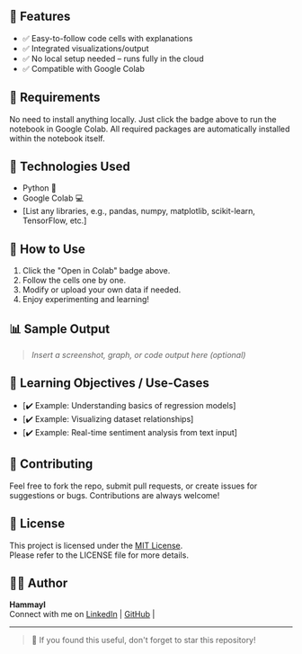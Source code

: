 
## 📌 Features

- ✅ Easy-to-follow code cells with explanations  
- ✅ Integrated visualizations/output  
- ✅ No local setup needed – runs fully in the cloud  
- ✅ Compatible with Google Colab  

## 🔧 Requirements

No need to install anything locally. Just click the badge above to run the notebook in Google Colab. All required packages are automatically installed within the notebook itself.

## 🧰 Technologies Used

- Python 🐍  
- Google Colab 💻  
- [List any libraries, e.g., pandas, numpy, matplotlib, scikit-learn, TensorFlow, etc.]

## 📝 How to Use

1. Click the "Open in Colab" badge above.  
2. Follow the cells one by one.  
3. Modify or upload your own data if needed.  
4. Enjoy experimenting and learning!

## 📊 Sample Output

> _Insert a screenshot, graph, or code output here (optional)_

## 🧠 Learning Objectives / Use-Cases

- [✔️ Example: Understanding basics of regression models]  
- [✔️ Example: Visualizing dataset relationships]  
- [✔️ Example: Real-time sentiment analysis from text input]

## 🤝 Contributing

Feel free to fork the repo, submit pull requests, or create issues for suggestions or bugs. Contributions are always welcome!

## 📜 License

This project is licensed under the [MIT License](LICENSE).  
Please refer to the LICENSE file for more details.

## 🙋‍♀️ Author

**Hammayl**  
Connect with me on [LinkedIn](#) | [GitHub](#) | 

---

> 🌟 If you found this useful, don't forget to star this repository!
